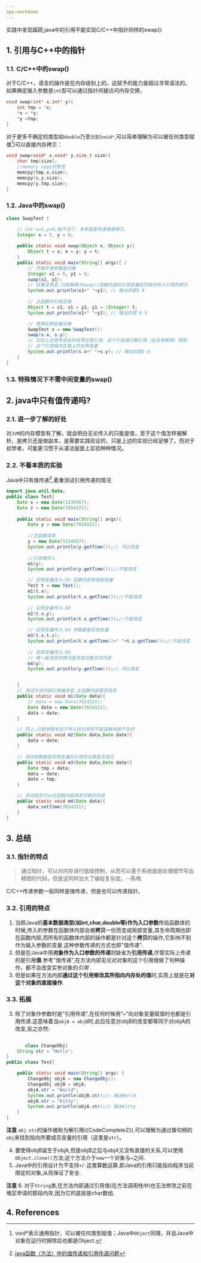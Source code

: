 ```yaml
---
app:markdown
---
```

实践中发现蹊跷,java中的引用不能实现C/C++中指针同样的swap():

## 1. 引用与C++中的指针
### 1.1. C/C++中的swap()
对于C/C++，语言的操作是在内存级别上的，这赋予的能力是超过寻常语法的。
如果确定输入参数是`int`型可以通过指针间接访问内存交换，
```c
void swap(int* x,int* y){
    int tmp = *x;
    *x = *y;
    *y =tmp;
}
```
对于更多不确定的类型如`double`乃至`泛型`(`void*`,可以简单理解为可以被任何类型赋值[^void*与Object])可以直接内存拷贝：
[^void*与Object]:void*表示通用指针，可以被任何类型赋值；Java中`Object`同理，并且Java中对象在运行时擦除后也都是Object.

```c
void swap(void* x,void* y,size_t size){
    char tmp[size];
    //memory copy的意思
    memcpy(tmp,x,size);
    memcpy(x,y,size);
    memcpy(y,tmp,size);
}
```
### 1.2. Java中的swap()
```java
class SwapTest { 

    // int x=5,y=6;就不试了，本来就是传递值被拷贝。
    Integer x = 5, y = 6;
    
    public static void swap(Object x, Object y){
        Object t = x; x = y; y = t; 
    }
    public static void main(String[] args){ /
        // 尽管传递参数是对象
        Integer x1 = 5, y1 = 6; 
        swap(x1, y1); 
        // 结果没有变,只能解释为swap()函数内部的引用变量依然是对传入引用的拷贝
        System.out.println(x1+" "+y1); // 输出的是5 6 
        
        // 主函数中引用互换
        Object t = x1; x1 = y1; y1 = (Integer) t;
        System.out.println(x1+" "+y1); // 输出的是 6 5

        // 使用实例变量交换
        SwapTest s = new SwapTest(); 
        swap(s.x, s.y);
        // 实际上这里传进去的依然还是引用，这个引用通过解引用（后文有解释）得到
        // 这个引用指向在堆上的实例变量
        System.out.println(s.x+" "+s.y); // 输出的是5 6
    } 
}
```
### 1.3. 特殊情况下不需中间变量的swap()

## 2. java中只有值传递吗?
### 2.1. 进一步了解的好处
对`JVM`的内存模型有了解，就会明白无论传入的只能是值，至于这个值怎样被解析，是拷贝还是做副本，是需要实践验证的，只是上述的实验已经足够了。而对于初学者，可能更习惯于从语法层面上实验种种情况。
### 2.2. 不看本质的实验

 Java中只有值传递[^凌凌小博客],着重测试引用传递的情况
[^凌凌小博客]: [java函数（方法）中的值传递和引用传递问题](https://blog.csdn.net/qq_35923749/article/details/79703700)

```java
import java.util.Date;
public class Test{
    Date x = new Date(1234567);
    Date z = new Date(7654321);
    
    public static void main(String[] args){
        Date y = new Date(7654321);
        
        //主函数调用
        y = new Date(1234567);
        System.out.println(y.getTime());// 可以改变
        
        //引用值传入
        m1(y);
        System.out.println(y.getTime());//不能改变        

        // 实例变量传入-01-函数内部有局部变量
        Test t = new Test();
        m1(t.x);
        System.out.println(t.x.getTime());//不能改变
        
        // 实例变量传入-02
        m2(t.x,y);
        System.out.println(t.x.getTime());//不能改变

        // 实例变量传入-03-参数都是实例变量
        m3(t.x,t.z);
        System.out.println(t.x.getTime()+" "+t.z.getTime());//不能改变
        
        // 局部变量传入-04
        // 唯一能改变的情况是改变对象实际内容
        m4(y);
        System.out.println(y.getTime());// 可以改变


    }
    // 测试方法内部引用被改变,主函数内部是否改变
    public static void m1(Date data){
        // data = new Date(7654321);
        Date date = new Date(7654321);
        data = date;
    }

    // 同上,只是参数来自于传入的引用而不是函数内部产生的
    public static void m2(Date data,Date date){
        data = date;
    }

    // 测试参数都是实例变量的引用的互换是否成立
    public static void m3(Date data,Date date){
        Date tmp = data;
        data = date;
        date = tmp;
    }

    // 测试是否可以在函数内部改变对象的内容
    public static void m4(Date data){
        data.setTime(7654321);
    }
}
```
## 3. 总结
### 3.1. 指针的特点
>通过指针，可以对内存进行低级控制，从而可以基于系统底层处理细节写出精细的代码，但是这同样加大了编程复杂度。--陈皓

C/C++传递参数一般同样是值传递，但是也可以传递指针。
### 3.2. 引用的特点
1. 当把Java的**基本数据类型(如int,char,double等)作为入口参数**传给函数体的时候,传入的参数在函数体内部会被**拷贝**一份而变成局部变量,其生命周期也即在函数内部,而所有的函数体内部的操作都是针对这个**拷贝**的操作,它影响不到作为输入参数的变量.这种参数传递的方式也即"值传递".
2. 但是在Java中用**对象作为入口参数的传递**则缺省为**引用传递**,尽管实际上传递的是引用**值**.参考"值传递",在方法内部无论对对象的这个引用值做了何种操作，都不会改变实参对象的*引用* .
3. 但是如果在方法内部**通过这个引用修改其所指向内存处的值**时,实质上就是在**对这个对象的直接操作**.
### 3.3. 拓展
3. 除了对象作参数时是"引用传递",在任何时候用"`=`"向对象变量赋值时也都是引用传递.这意味着当`objA = objB`时,此后任意对objB的改变都等同于对objA的改变,反之亦然:  
```java
       
       class ChangeObj{
    String str = "Hello";
}
public class Test{

    public static void main(String[] args) {
        ChangeObj objA = new ChangeObj();
        ChangeObj objB = objA;
        objA.str = "World";
        System.out.println(objB.str);// 输出World
        objB.str = "Kitty";
        System.out.println(objA.str);// 输出Kitty
    }
}
```
**注意**
`obj.str`的操作被称为解引用(《CodeComplete2》),可以理解为通过像句柄的`obj`来找到指向所要成员变量的引用（这里是`str`）。

4. 要使得objB诞生于objA,但是objB之后与objA又没有直接的关系,可以使用`Object.clone()`方法;这个方法介于`new`一个对象与`=`之间.
5. Java中的引用设计为不支持`+`/`-`这类算数运算,即Java的引用只能指向程序当前限定的对象,从而保证了安全.

**注意**
6. 对于`String`类,在方法内部通过引用值(在方法调用栈中)也无法修改之前在堆区申请的那段内存,因为它的底层是char数组.  

## 4. References
